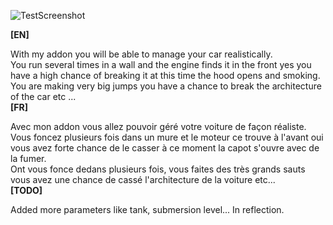 ![TestScreenshot](https://img4.hostingpics.net/pics/587394254940201707130914091.jpg)

<b>[EN]</b>

With my addon you will be able to manage your car realistically.<br/>
You run several times in a wall and the engine finds it in the front yes you have a high chance of breaking it at this time the hood opens and smoking.<br/>
You are making very big jumps you have a chance to break the architecture of the car etc ...<br/>
<b>[FR]</b><br/>

Avec mon addon vous allez pouvoir géré votre voiture de façon réaliste.<br/>
Vous foncez plusieurs fois dans un mure et le moteur ce trouve à l'avant oui vous avez forte chance de le casser à ce moment la capot s'ouvre avec de la fumer.<br/>
Ont vous fonce dedans plusieurs fois, vous faites des très grands sauts vous avez une chance de cassé l'architecture de la voiture etc...<br/>
<b>[TODO]</b><br/>

Added more parameters like tank, submersion level... In reflection.
